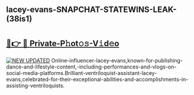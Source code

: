 ## lacey-evans-SNAPCHAT-STATEWINS-LEAK-(38is1)


# <h2><a href="https://mediaupload.pro?-20M">🔗👉 🔴 Private-P𝚑ot𝚘𝚜-V𝚒d𝚎o</a></h2>

[![NEW UPDATED](https://i.imgur.com/0qMVB7G.gif)](https://mediaupload.pro?-20M)
Online-influencer-lacey-evans,known-for-publishing-dance-and-lifestyle-content,-including-performances-and-vlogs-on-social-media-platforms.Brilliant-ventriloquist-assistant-lacey-evans,celebrated-for-their-exceptional-abilities-and-accomplishments-in-assisting-ventriloquists.  